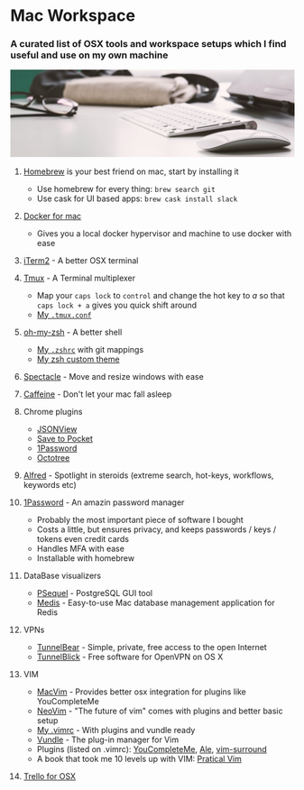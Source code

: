 # Mac Workspace

### A curated list of OSX tools and workspace setups which I find useful and use on my own machine

![Workspace](img/workspace1.png)

1. [Homebrew](https://brew.sh/) is your best friend on mac, start by installing it
	* Use homebrew for every thing: `brew search git`
	* Use cask for UI based apps: `brew cask install slack`

 1. [Docker for mac](https://store.docker.com/editions/community/docker-ce-desktop-mac)
 	* Gives you a local docker hypervisor and machine to use docker with ease

1. [iTerm2](https://www.iterm2.com/) - A better OSX terminal

1. [Tmux](https://github.com/tmux/tmux/wiki) - A Terminal multiplexer
	* Map your `caps lock` to `control` and change the hot key to *a* so that `caps lock + a` gives you quick shift around
	* [My `.tmux.conf`](https://github.com/omerxx/dotfiles/blob/master/tmux/.tmux.conf)

1. [oh-my-zsh](https://github.com/robbyrussell/oh-my-zsh) - A better shell
	* [My `.zshrc`](https://github.com/omerxx/dotfiles/blob/master/zsh/.zshrc) with git mappings
	* [My zsh custom theme](https://github.com/omerxx/dotfiles/blob/master/zsh/omer.zsh-theme)

1. [Spectacle](https://www.spectacleapp.com/) - Move and resize windows with ease

1. [Caffeine](http://lightheadsw.com/caffeine/) - Don't let your mac fall asleep

1. Chrome plugins
    * [JSONView](https://chrome.google.com/webstore/detail/jsonview/chklaanhfefbnpoihckbnefhakgolnmc?hl=en)
    * [Save to Pocket](https://chrome.google.com/webstore/detail/save-to-pocket/niloccemoadcdkdjlinkgdfekeahmflj?hl=en)
    * [1Password](https://chrome.google.com/webstore/detail/1password-password-manage/aomjjhallfgjeglblehebfpbcfeobpgk?hl=en)
    * [Octotree](https://chrome.google.com/webstore/detail/octotree/bkhaagjahfmjljalopjnoealnfndnagc)

1. [Alfred](https://www.alfredapp.com/) - Spotlight in steroids (extreme search, hot-keys, workflows, keywords etc)

1. [1Password](https://1password.com/) - An amazin password manager 
	* Probably the most important piece of software I bought
	* Costs a little, but ensures privacy, and keeps passwords / keys / tokens even credit cards
	* Handles MFA with ease
	* Installable with homebrew

1. DataBase visualizers
	* [PSequel](http://www.psequel.com/) - PostgreSQL GUI tool
	* [Medis](https://github.com/luin/medis) - Easy-to-use Mac database management application for Redis

1. VPNs
	* [TunnelBear](https://www.tunnelbear.com/) - Simple, private, free access to the open Internet
	* [TunnelBlick](https://tunnelblick.net/) - Free software for OpenVPN on OS X

1. VIM
	* [MacVim](https://github.com/macvim-dev/macvim) - Provides better osx integration for plugins like YouCompleteMe
	* [NeoVim](https://neovim.io/) - "The future of vim" comes with plugins and better basic setup
	* [My .vimrc](https://github.com/omerxx/dotfiles/blob/master/vim/.vimrc) - With plugins and vundle ready
	* [Vundle](https://github.com/VundleVim/Vundle.vim) - The plug-in manager for Vim
	* Plugins (listed on .vimrc): [YouCompleteMe](https://github.com/Valloric/YouCompleteMe), [Ale](https://github.com/w0rp/ale), [vim-surround](https://github.com/tpope/vim-surround)
	* A book that took me 10 levels up with VIM: [Pratical Vim](https://www.amazon.com/Practical-Vim-Thought-Pragmatic-Programmers/dp/1934356980)

1. [Trello for OSX](https://trello.com/platforms)
